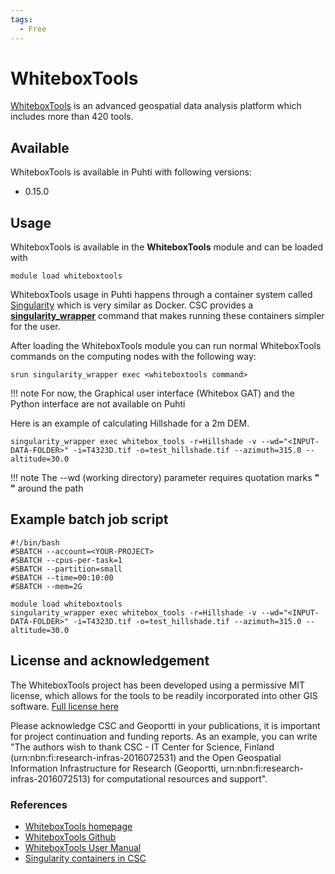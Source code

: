 ```yaml
---
tags:
  - Free
---
```


# WhiteboxTools

[WhiteboxTools](https://jblindsay.github.io/ghrg/WhiteboxTools/index.html) is an advanced geospatial data analysis platform which includes more than 420 tools. 

## Available

WhiteboxTools is available in Puhti with following versions:

* 0.15.0

## Usage

WhiteboxTools is available in the __WhiteboxTools__ module and can be loaded with

`module load whiteboxtools`

WhiteboxTools usage in Puhti happens through a container system called [Singularity](https://sylabs.io/docs/) which is very similar as Docker. CSC provides a [__singularity_wrapper__](../computing/containers/run-existing.md) command that makes running these containers simpler for the user. 

After loading the WhiteboxTools module you can run normal WhiteboxTools commands on the computing nodes with the following way:

```
srun singularity_wrapper exec <whiteboxtools command>
```

!!! note
    For now, the Graphical user interface (Whitebox GAT) and the Python interface are not available on Puhti

Here is an example of calculating Hillshade for a 2m DEM. 

```
singularity_wrapper exec whitebox_tools -r=Hillshade -v --wd="<INPUT-DATA-FOLDER>" -i=T4323D.tif -o=test_hillshade.tif --azimuth=315.0 --altitude=30.0
```

!!! note
    The --wd (working directory) parameter requires quotation marks __" "__ around the path

## Example batch job script

```
#!/bin/bash
#SBATCH --account=<YOUR-PROJECT>
#SBATCH --cpus-per-task=1
#SBATCH --partition=small
#SBATCH --time=00:10:00
#SBATCH --mem=2G

module load whiteboxtools
singularity_wrapper exec whitebox_tools -r=Hillshade -v --wd="<INPUT-DATA-FOLDER>" -i=T4323D.tif -o=test_hillshade.tif --azimuth=315.0 --altitude=30.0
```

## License and acknowledgement

The WhiteboxTools project has been developed using a permissive MIT license, which allows for the tools to be readily incorporated into other GIS software. [Full license here](https://github.com/jblindsay/whitebox-tools/blob/master/LICENSE.txt)

Please acknowledge CSC and Geoportti in your publications, it is important for project continuation and funding reports.
As an example, you can write "The authors wish to thank CSC - IT Center for Science, Finland (urn:nbn:fi:research-infras-2016072531) and the Open Geospatial Information Infrastructure for Research (Geoportti, urn:nbn:fi:research-infras-2016072513) for computational resources and support".

### References

* [WhiteboxTools homepage](https://jblindsay.github.io/ghrg/WhiteboxTools/index.html)
* [WhiteboxTools Github](https://github.com/jblindsay/whitebox-tools)
* [WhiteboxTools User Manual](https://jblindsay.github.io/wbt_book/intro.html)
* [Singularity containers in CSC](../computing/containers/run-existing.md)



